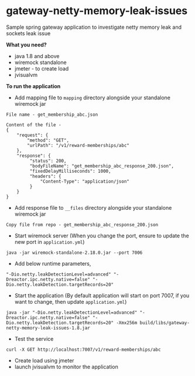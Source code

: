 # gateway-netty-memory-leak-issues
Sample spring gateway application to investigate netty memory leak and sockets leak issue 

**What you need?** 

- java 1.8 and above
- wiremock standalone 
- jmeter - to create load
- jvisualvm

**To run the application**

- Add mapping file to `mapping` directory alongside your standalone wiremock jar 
```
File name - get_membership_abc.json

Content of the file - 
{
    "request": {
        "method": "GET",
        "urlPath": "/v1/reward-memberships/abc"
    },
    "response": {
         "status": 200,
         "bodyFileName": "get_membership_abc_response_200.json",
         "fixedDelayMilliseconds": 1000,
         "headers": {
             "Content-Type": "application/json"
         }
    }
}
```
- Add response file to `__files` directory alongside your standalone wiremock jar
```
Copy file from repo - get_membership_abc_response_200.json
```
- Start wiremock server (When you change the port, ensure to update the new port in `application.yml`)
```
java -jar wiremock-standalone-2.18.0.jar --port 7006
```
- Add below runtime parameters,
```
"-Dio.netty.leakDetectionLevel=advanced" "-Dreactor.ipc.netty.native=false" "-Dio.netty.leakDetection.targetRecords=20"
```
- Start the application (By default application will start on port 7007, if you want to change, then update `application.yml`)
```
java -jar "-Dio.netty.leakDetectionLevel=advanced" "-Dreactor.ipc.netty.native=false" "-Dio.netty.leakDetection.targetRecords=20" -Xmx256m build/libs/gateway-netty-memory-leak-issues-1.8.jar
```
- Test the service 
```
curl -X GET http://localhost:7007/v1/reward-memberships/abc
```
- Create load using jmeter 
- launch jvisualvm to monitor the application


